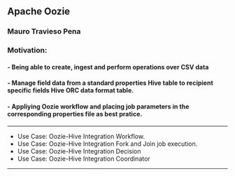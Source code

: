 ## Apache Oozie

### Mauro Travieso Pena

### Motivation: 
#### - Being able to create, ingest and perform operations over CSV data
#### - Manage field data from a standard properties Hive table to recipient specific fields Hive ORC data format table. 
#### - Appliying Oozie workflow and placing job parameters in the corresponding properties file as best pratice.


---

* Use Case: Oozie-Hive Integration Workflow.<br>
* Use Case: Oozie-Hive Integration Fork and Join job execution.<br>
* Use Case: Oozie-Hive Integration Decision<br>
* Use Case: Oozie-Hive Integration Coordinator<br>

---
